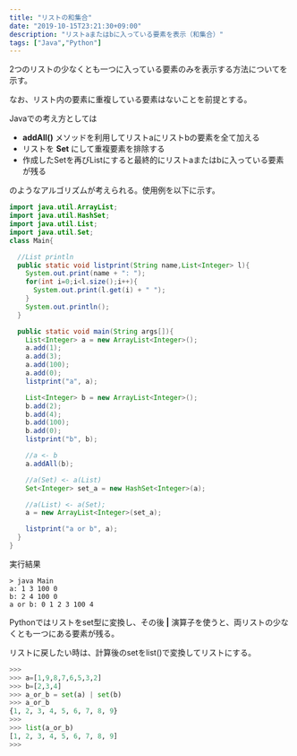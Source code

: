 ```yaml
---
title: "リストの和集合"
date: "2019-10-15T23:21:30+09:00"
description: "リストaまたはbに入っている要素を表示（和集合）"
tags: ["Java","Python"]
---
```


2つのリストの少なくとも一つに入っている要素のみを表示する方法についてを示す。  

なお、リスト内の要素に重複している要素はないことを前提とする。  

<div class="note_content_by_programming_language" id="note_content_Java">

Javaでの考え方としては

- **addAll()** メソッドを利用してリストaにリストbの要素を全て加える
- リストを **Set** にして重複要素を排除する
- 作成したSetを再びListにすると最終的にリストaまたはbに入っている要素が残る

のようなアルゴリズムが考えられる。使用例を以下に示す。  

```java
import java.util.ArrayList;
import java.util.HashSet;
import java.util.List;
import java.util.Set;
class Main{

  //List println
  public static void listprint(String name,List<Integer> l){
    System.out.print(name + ": ");
    for(int i=0;i<l.size();i++){
      System.out.print(l.get(i) + " ");
    }
    System.out.println();
  }

  public static void main(String args[]){
    List<Integer> a = new ArrayList<Integer>();
    a.add(1);
    a.add(3);
    a.add(100);
    a.add(0);
    listprint("a", a);

    List<Integer> b = new ArrayList<Integer>();
    b.add(2);
    b.add(4);
    b.add(100);
    b.add(0);
    listprint("b", b);

    //a <- b
    a.addAll(b);

    //a(Set) <- a(List)
    Set<Integer> set_a = new HashSet<Integer>(a);

    //a(List) <- a(Set);
    a = new ArrayList<Integer>(set_a);

    listprint("a or b", a);
  }
}
```

実行結果
```
> java Main
a: 1 3 100 0 
b: 2 4 100 0 
a or b: 0 1 2 3 100 4 
```

</div>
<div class="note_content_by_programming_language" id="note_content_Python">

Pythonではリストをset型に変換し、その後 **|** 演算子を使うと、両リストの少なくとも一つにある要素が残る。  

リストに戻したい時は、計算後のsetをlist()で変換してリストにする。

```python
>>> 
>>> a=[1,9,8,7,6,5,3,2]
>>> b=[2,3,4]
>>> a_or_b = set(a) | set(b)
>>> a_or_b
{1, 2, 3, 4, 5, 6, 7, 8, 9}
>>> 
>>> list(a_or_b)
[1, 2, 3, 4, 5, 6, 7, 8, 9]
>>>
```

</div>


